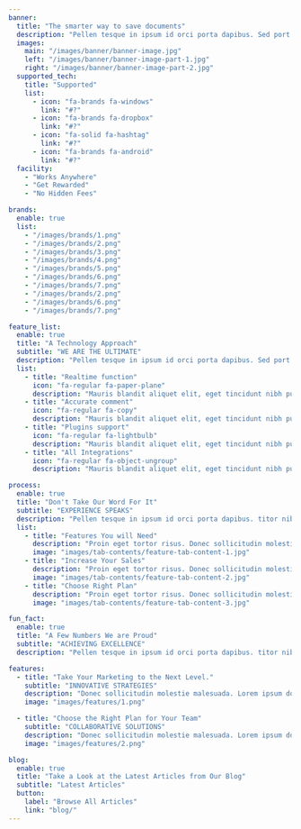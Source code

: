 ```yaml
---
banner:
  title: "The smarter way to save documents"
  description: "Pellen tesque in ipsum id orci porta dapibus. Sed port titor lectus nibh. Vivamus accumsan tincidunt. Vestibulum ac diam sit amet quam vehicula elementum sed suscipit tortor eghet felis porttitor volutpat. Vivamus"
  images:
    main: "/images/banner/banner-image.jpg"
    left: "/images/banner/banner-image-part-1.jpg"
    right: "/images/banner/banner-image-part-2.jpg"
  supported_tech:
    title: "Supported"
    list:
      - icon: "fa-brands fa-windows"
        link: "#?"
      - icon: "fa-brands fa-dropbox"
        link: "#?"
      - icon: "fa-solid fa-hashtag"
        link: "#?"
      - icon: "fa-brands fa-android"
        link: "#?"
  facility:
    - "Works Anywhere"
    - "Get Rewarded"
    - "No Hidden Fees"

brands:
  enable: true
  list:
    - "/images/brands/1.png"
    - "/images/brands/2.png"
    - "/images/brands/3.png"
    - "/images/brands/4.png"
    - "/images/brands/5.png"
    - "/images/brands/6.png"
    - "/images/brands/7.png"
    - "/images/brands/2.png"
    - "/images/brands/6.png"
    - "/images/brands/7.png"

feature_list:
  enable: true
  title: "A Technology Approach"
  subtitle: "WE ARE THE ULTIMATE"
  description: "Pellen tesque in ipsum id orci porta dapibus. Sed port titor nibh. Vivamus accumsan tincidunt. Vestibulum ac diam sit amet quam vehicula"
  list:
    - title: "Realtime function"
      icon: "fa-regular fa-paper-plane"
      description: "Mauris blandit aliquet elit, eget tincidunt nibh pulvinar a. Mauris blandit aliquet elit, eget tincidunt pulvinar a. Curabitur aliquet quam id dui posuere"
    - title: "Accurate comment"
      icon: "fa-regular fa-copy"
      description: "Mauris blandit aliquet elit, eget tincidunt nibh pulvinar a. Mauris blandit aliquet elit, eget tincidunt pulvinar a. Curabitur aliquet quam id dui posuere"
    - title: "Plugins support"
      icon: "fa-regular fa-lightbulb"
      description: "Mauris blandit aliquet elit, eget tincidunt nibh pulvinar a. Mauris blandit aliquet elit, eget tincidunt pulvinar a. Curabitur aliquet quam id dui posuere"
    - title: "All Integrations"
      icon: "fa-regular fa-object-ungroup"
      description: "Mauris blandit aliquet elit, eget tincidunt nibh pulvinar a. Mauris blandit aliquet elit, eget tincidunt pulvinar a. Curabitur aliquet quam id dui posuere"

process:
  enable: true
  title: "Don't Take Our Word For It"
  subtitle: "EXPERIENCE SPEAKS"
  description: "Pellen tesque in ipsum id orci porta dapibus. titor nibh. Vivamus accumsan tincidunt."
  list:
    - title: "Features You will Need"
      description: "Proin eget tortor risus. Donec sollicitudin molestie imperdiet et, porttitor at sem."
      image: "images/tab-contents/feature-tab-content-1.jpg"
    - title: "Increase Your Sales"
      description: "Proin eget tortor risus. Donec sollicitudin molestie imperdiet et, porttitor at sem."
      image: "images/tab-contents/feature-tab-content-2.jpg"
    - title: "Choose Right Plan"
      description: "Proin eget tortor risus. Donec sollicitudin molestie imperdiet et, porttitor at sem."
      image: "images/tab-contents/feature-tab-content-3.jpg"

fun_fact:
  enable: true
  title: "A Few Numbers We are Proud"
  subtitle: "ACHIEVING EXCELLENCE"
  description: "Pellen tesque in ipsum id orci porta dapibus. titor nibh. Vivamus accumsan tincidunt. Vestibulum ac diam sit amet quam vehicula elementum"

features:
  - title: "Take Your Marketing to the Next Level."
    subtitle: "INNOVATIVE STRATEGIES"
    description: "Donec sollicitudin molestie malesuada. Lorem ipsum dolor sit imperdiet et, porttitor at sem. Pellentesque in ipsum id orci porta dapibus. Curabitur aliquet quam id dui posuere blandit. Proin eget elementum sed sit amet dui. Nulla porttitor accumsan tincidunt. Proin eget tortor risus."
    image: "images/features/1.png"

  - title: "Choose the Right Plan for Your Team"
    subtitle: "COLLABORATIVE SOLUTIONS"
    description: "Donec sollicitudin molestie malesuada. Lorem ipsum dolor sit imperdiet et, porttitor at sem. Pellentesque in ipsum id orci porta dapibus. Curabitur aliquet quam id dui posuere blandit. Proin eget elementum sed sit amet dui. Nulla porttitor accumsan tincidunt. Proin eget tortor risus."
    image: "images/features/2.png"

blog:
  enable: true
  title: "Take a Look at the Latest Articles from Our Blog"
  subtitle: "Latest Articles"
  button:
    label: "Browse All Articles"
    link: "blog/"
---
```


